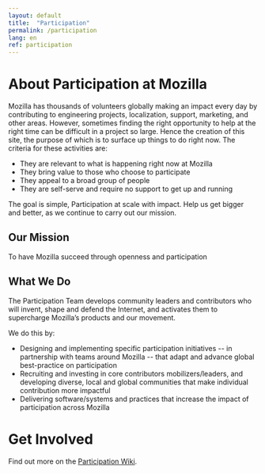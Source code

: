 ```yaml
---
layout: default
title:  "Participation"
permalink: /participation
lang: en
ref: participation
---
```


# About Participation at Mozilla

Mozilla has thousands of volunteers globally making an impact every day by contributing to engineering projects, localization, support, marketing, and other areas. However, sometimes finding the right opportunity to help at the right time can be difficult in a project so large. Hence the creation of this site, the purpose of which is to surface up things to do right now. The criteria for these activities are:

* They are relevant to what is happening right now at Mozilla
* They bring value to those who choose to participate
* They appeal to a broad group of people
* They are self-serve and require no support to get up and running

The goal is simple, Participation at scale with impact. Help us get bigger and better, as we continue to carry out our mission.

## Our Mission

To have Mozilla succeed through openness and participation

## What We Do

The Participation Team develops community leaders and contributors who will invent, shape and defend the Internet, and activates them to supercharge Mozilla’s products and our movement. 

We do this by:

* Designing and implementing specific participation initiatives -- in partnership with teams around Mozilla -- that adapt and advance global best-practice on participation
* Recruiting and investing in core contributors mobilizers/leaders, and developing diverse, local and global communities that make individual contribution more impactful
* Delivering software/systems and practices that increase the impact of participation across Mozilla

# Get Involved

Find out more on the [Participation Wiki](https://wiki.mozilla.org/Participation).
